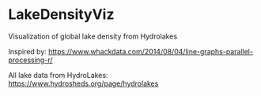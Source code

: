 # LakeDensityViz
Visualization of global lake density from Hydrolakes

Inspired by: https://www.whackdata.com/2014/08/04/line-graphs-parallel-processing-r/

All lake data from HydroLakes: https://www.hydrosheds.org/page/hydrolakes
